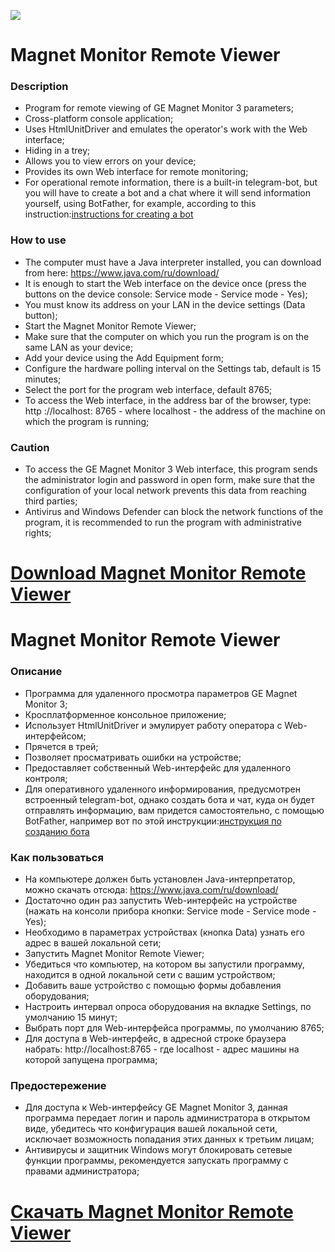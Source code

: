 ![](https://github.com/id-05/MagnetMonitorRemoteViewerServer/blob/master/images/preview.jpg)


# Magnet Monitor Remote Viewer

### Description

- Program for remote viewing of GE Magnet Monitor 3 parameters;
- Cross-platform console application;
- Uses HtmlUnitDriver and emulates the operator's work with the Web interface;
- Hiding in a trey;
- Allows you to view errors on your device;
- Provides its own Web interface for remote monitoring;
- For operational remote information, there is a built-in telegram-bot,
  but you will have to create a bot and a chat where it will send information yourself,
  using BotFather, for example, according to this instruction:[instructions for creating a bot](https://www.process.st/telegram-bot/)



### How to use

- The computer must have a Java interpreter installed, you can download from here: https://www.java.com/ru/download/
- It is enough to start the Web interface on the device once (press the buttons on the device console: Service mode - Service mode - Yes);
- You must know its address on your LAN in the device settings (Data button);
- Start the Magnet Monitor Remote Viewer;
- Make sure that the computer on which you run the program is on the same LAN as your device;
- Add your device using the Add Equipment form;
- Configure the hardware polling interval on the Settings tab, default is 15 minutes;
- Select the port for the program web interface, default 8765;
- To access the Web interface, in the address bar of the browser, type: http ://localhost: 8765 - where localhost - the address of the machine on which the program is running;


### Caution

- To access the GE Magnet Monitor 3 Web interface, this program sends the administrator login and password in open form, make sure that the configuration of your local network prevents this data from reaching third parties;
- Antivirus and Windows Defender can block the network functions of the program, it is recommended to run the program with administrative rights;

# [Download Magnet Monitor Remote Viewer](https://github.com/id-05/MagnetMonitorRemoteViewerServer/raw/master/out/artifacts/MagMon_jar/MagMon.jar)


# Magnet Monitor Remote Viewer

### Описание

- Программа для удаленного просмотра параметров GE Magnet Monitor 3;
- Кросплатформенное консольное приложение;
- Использует HtmlUnitDriver и эмулирует работу оператора с Web-интерфейсом;
- Прячется в трей;
- Позволяет просматривать ошибки на устройстве;
- Предоставляет собственный Web-интерфейс для удаленного контроля;
- Для оперативного удаленного информирования, предусмотрен встроенный telegram-bot,
  однако создать бота и чат, куда он будет отправлять информацию, вам придется самостоятельно,
  с помощью BotFather, например вот по этой инструкции:[инструкция по созданию бота](https://1spla.ru/blog/telegram_bot_for_mikrotik/)

### Как пользоваться
- На компьютере должен быть установлен Java-интерпретатор, можно скачать отсюда: https://www.java.com/ru/download/ 
- Достаточно один раз запустить Web-интерфейс на устройстве (нажать на консоли прибора кнопки: Service mode - Service mode - Yes);
- Необходимо в параметрах устройствах (кнопка Data) узнать его адрес в вашей локальной сети;
- Запустить Magnet Monitor Remote Viewer;
- Убедиться что компьютер, на котором вы запустили программу, находится в одной локальной сети с вашим устройством;
- Добавить ваше устройство с помощью формы добавления оборудования;
- Настроить интервал опроса оборудования на вкладке Settings, по умолчанию 15 минут;
- Выбрать порт для Web-интерфейса программы, по умолчанию 8765;
- Для доступа в Web-интерфейс, в адресной строке браузера набрать: http://localhost:8765 - где localhost - адрес машины на которой запущена программа; 

### Предостережение

- Для доступа к Web-интерфейсу GE Magnet Monitor 3, данная программа передает логин и пароль администратора в открытом виде, убедитесь что конфигурация вашей локальной сети, исключает возможность попадания этих данных к третьим лицам;  
- Антивирусы и защитник Windows могут блокировать сетевые функции программы, рекомендуется запускать программу с правами администратора;


# [Скачать Magnet Monitor Remote Viewer](https://github.com/id-05/MagnetMonitorRemoteViewerServer/raw/master/out/artifacts/MagMon_jar/MagMon.jar)